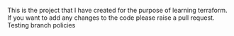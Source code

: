 This is the project that I have created for the purpose of learning terraform.
If you want to add any changes to the code please raise a pull request.
Testing branch policies